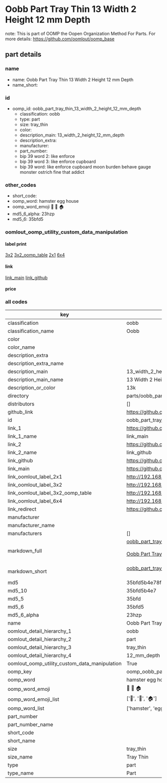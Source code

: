 # Oobb Part Tray Thin 13 Width 2 Height 12 mm Depth  

note: This is part of OOMP the Oopen Organization Method For Parts. For more details: https://github.com/oomlout/oomp_base

##  part details
  







### name
* name: Oobb Part Tray Thin 13 Width 2 Height 12 mm Depth
* name_short: 
### id
* oomp_id: oobb_part_tray_thin_13_width_2_height_12_mm_depth
  * classification: oobb
  * type: part
  * size: tray_thin
  * color: 
  * description_main: 13_width_2_height_12_mm_depth
  * description_extra: 
  * manufacturer: 
  * part_number: 
  * bip 39 word 2: like enforce
  * bip 39 word 3: like enforce cupboard
  * bip 39 word: like enforce cupboard moon burden behave gauge monster ostrich fine that addict

### other_codes
* short_code: 
* oomp_word: hamster egg house
* oomp_word_emoji :hamster: :egg: :house:
* md5_6_alpha: 23hzp
* md5_6: 35bfd5






### oomlout_oomp_utility_custom_data_manipulation
#### label print
[3x2](http://192.168.1.245:1112/?label=oomp%2023hzp)
[3x2_oomp_table](http://192.168.1.108:1112/?label=oomp%2023hzp)
[2x1](http://192.168.1.242:1112/?label=oomp%2023hzp)
[6x4](http://192.168.1.55:1112/?label=oomp%2023hzp)    

#### link

[link_main](https://github.com/oomlout/oomlout_oomp_version_1_messy/tree/main/parts/oobb_part_tray_thin_13_width_2_height_12_mm_depth) [link_github](https://github.com/oomlout/oomlout_oomp_version_1_messy/tree/main/parts/oobb_part_tray_thin_13_width_2_height_12_mm_depth)                             

#### price







### all codes 
| key | value |  
| --- | --- |  
| classification | oobb |  
| classification_name | Oobb |  
| color |  |  
| color_name |  |  
| description_extra |  |  
| description_extra_name |  |  
| description_main | 13_width_2_height_12_mm_depth |  
| description_main_name | 13 Width 2 Height 12 mm Depth |  
| description_or_color | 13k |  
| directory | parts/oobb_part_tray_thin_13_width_2_height_12_mm_depth |  
| distributors | [] |  
| github_link | https://github.com/oomlout/oomlout_oomp_part_src/tree/main/parts/oobb_part_tray_thin_13_width_2_height_12_mm_depth |  
| id | oobb_part_tray_thin_13_width_2_height_12_mm_depth |  
| link_1 | https://github.com/oomlout/oomlout_oomp_version_1_messy/tree/main/parts/oobb_part_tray_thin_13_width_2_height_12_mm_depth |  
| link_1_name | link_main |  
| link_2 | https://github.com/oomlout/oomlout_oomp_version_1_messy/tree/main/parts/oobb_part_tray_thin_13_width_2_height_12_mm_depth |  
| link_2_name | link_github |  
| link_github | https://github.com/oomlout/oomlout_oomp_version_1_messy/tree/main/parts/oobb_part_tray_thin_13_width_2_height_12_mm_depth |  
| link_main | https://github.com/oomlout/oomlout_oomp_version_1_messy/tree/main/parts/oobb_part_tray_thin_13_width_2_height_12_mm_depth |  
| link_oomlout_label_2x1 | http://192.168.1.242:1112/?label=oomp%2023hzp |  
| link_oomlout_label_3x2 | http://192.168.1.245:1112/?label=oomp%2023hzp |  
| link_oomlout_label_3x2_oomp_table | http://192.168.1.108:1112/?label=oomp%2023hzp |  
| link_oomlout_label_6x4 | http://192.168.1.55:1112/?label=oomp%2023hzp |  
| link_redirect | https://github.com/oomlout/oomlout_oomp_version_1_messy/tree/main/parts/oobb_part_tray_thin_13_width_2_height_12_mm_depth |  
| manufacturer |  |  
| manufacturer_name |  |  
| manufacturers | [] |  
| markdown_full | [oobb_part_tray_thin_13_width_2_height_12_mm_depth](none)<br>[](none)<br>[Oobb Part Tray Thin 13 Width 2 Height 12 Mm Depth](none)<br><br> |  
| markdown_short | [oobb_part_tray_thin_13_width_2_height_12_mm_depth](none)<br><br> |  
| md5 | 35bfd5b4e78f4c10518f48f86b928c0d |  
| md5_10 | 35bfd5b4e7 |  
| md5_5 | 35bfd |  
| md5_6 | 35bfd5 |  
| md5_6_alpha | 23hzp |  
| name | Oobb Part Tray Thin 13 Width 2 Height 12 mm Depth |  
| oomlout_detail_hierarchy_1 | oobb |  
| oomlout_detail_hierarchy_2 | part |  
| oomlout_detail_hierarchy_3 | tray_thin |  
| oomlout_detail_hierarchy_4 | 12_mm_depth |  
| oomlout_oomp_utility_custom_data_manipulation | True |  
| oomp_key | oomp_oobb_part_tray_thin_13_width_2_height_12_mm_depth |  
| oomp_word | hamster egg house |  
| oomp_word_emoji | :hamster: :egg: :house: |  
| oomp_word_emoji_list | [':hamster:', ':egg:', ':house:'] |  
| oomp_word_list | ['hamster', 'egg', 'house'] |  
| part_number |  |  
| part_number_name |  |  
| short_code |  |  
| short_name |  |  
| size | tray_thin |  
| size_name | Tray Thin |  
| type | part |  
| type_name | Part |  
